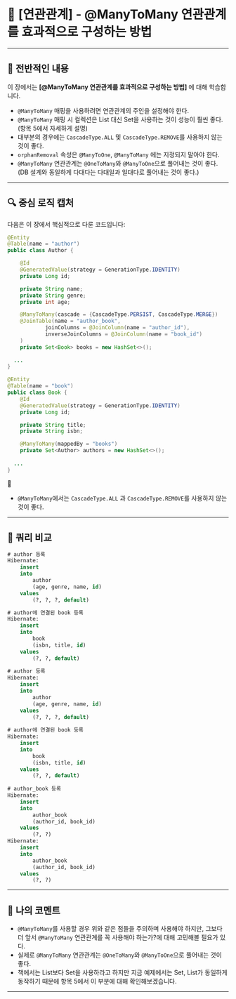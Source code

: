 # 📘 [연관관계] - @ManyToMany 연관관계를 효과적으로 구성하는 방법

---

## 📖 전반적인 내용

이 장에서는 **[@ManyToMany 연관관계를 효과적으로 구성하는 방법]** 에 대해 학습합니다.

- `@ManyToMany` 매핑을 사용하려면 연관관계의 주인을 설정해야 한다.
- `@ManyToMany` 매핑 시 컬렉션은 List 대신 Set을 사용하는 것이 성능이 훨씬 좋다. (항목 5에서 자세하게 설명)
- 대부분의 경우에는 `CascadeType.ALL` 및 `CascadeType.REMOVE`를 사용하지 않는 것이 좋다.
- `orphanRemoval` 속성은 `@ManyToOne`, `@ManyToMany` 에는 지정되지 말아야 한다.
- `@ManyToMany` 연관관계는 `@OneToMany`와 `@ManyToOne`으로 풀어내는 것이 좋다.
  (DB 설계와 동일하게 다대다는 다대일과 일대다로 풀어내는 것이 좋다.)

---

## 🔍 중심 로직 캡처

다음은 이 장에서 핵심적으로 다룬 코드입니다:

```java
@Entity
@Table(name = "author")
public class Author {

    @Id
    @GeneratedValue(strategy = GenerationType.IDENTITY)
    private Long id;

    private String name;
    private String genre;
    private int age;

    @ManyToMany(cascade = {CascadeType.PERSIST, CascadeType.MERGE})
    @JoinTable(name = "author_book",
            joinColumns = @JoinColumn(name = "author_id"),
            inverseJoinColumns = @JoinColumn(name = "book_id")
    )
    private Set<Book> books = new HashSet<>();
    
  ...
}
```

```java
@Entity
@Table(name = "book")
public class Book {
    @Id
    @GeneratedValue(strategy = GenerationType.IDENTITY)
    private Long id;

    private String title;
    private String isbn;

    @ManyToMany(mappedBy = "books")
    private Set<Author> authors = new HashSet<>();
  
  ...
}
```

📌   
- `@ManyToMany`에서는 `CascadeType.ALL` 과 `CascadeType.REMOVE`를 사용하지 않는 것이 좋다.

---

## 🧪 쿼리 비교

```sql
# author 등록
Hibernate: 
    insert 
    into
        author
        (age, genre, name, id) 
    values
        (?, ?, ?, default)

# author에 연결된 book 등록
Hibernate: 
    insert 
    into
        book
        (isbn, title, id) 
    values
        (?, ?, default)
  
# author 등록
Hibernate: 
    insert 
    into
        author
        (age, genre, name, id) 
    values
        (?, ?, ?, default)
  
# author에 연결된 book 등록
Hibernate: 
    insert 
    into
        book
        (isbn, title, id) 
    values
        (?, ?, default)
         
# author_book 등록
Hibernate: 
    insert 
    into
        author_book
        (author_id, book_id) 
    values
        (?, ?)
Hibernate: 
    insert 
    into
        author_book
        (author_id, book_id) 
    values
        (?, ?)
```

---

## 💬 나의 코멘트
- `@ManyToMany`를 사용할 경우 위와 같은 점들을 주의하며 사용해야 하지만, 그보다 더 앞서 `@ManyToMany` 연관관계를 꼭 사용해야 하는가?에 대해 고민해볼 필요가 있다.
- 실제로 `@ManyToMany` 연관관계는 `@OneToMany`와 `@ManyToOne`으로 풀어내는 것이 좋다.
- 책에서는 List보다 Set을 사용하라고 하지만 지금 예제에서는 Set, List가 동일하게 동작하기 때문에 항목 5에서 이 부분에 대해 확인해보겠습니다.

---
